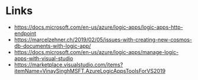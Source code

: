 ﻿Links
=
* https://docs.microsoft.com/en-us/azure/logic-apps/logic-apps-http-endpoint
* https://marcelzehner.ch/2019/02/05/issues-with-creating-new-cosmos-db-documents-with-logic-app/
* https://docs.microsoft.com/en-us/azure/logic-apps/manage-logic-apps-with-visual-studio
* https://marketplace.visualstudio.com/items?itemName=VinaySinghMSFT.AzureLogicAppsToolsForVS2019

